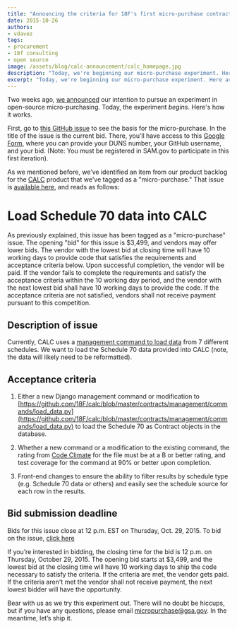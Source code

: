 ```yaml
---
title: "Announcing the criteria for 18F's first micro-purchase contract"
date: 2015-10-26
authors:
- vdavez
tags:
- procurement
- 18f consulting
- open source
image: /assets/blog/calc-announcement/calc_homepage.jpg
description: "Today, we're beginning our micro-purchase experiment. Here are the details of what we are looking for and our acceptance criteria for the final submission."
excerpt: "Today, we're beginning our micro-purchase experiment. Here are the details of what we are looking for and our acceptance criteria for the final submission."
---
```


Two weeks ago, [we
announced](https://18f.gsa.gov/2015/10/13/open-source-micropurchasing/)
our intention to pursue an experiment in open-source micro-purchasing.
Today, the experiment *begins*. Here's how it works.

First, go to [this GitHub issue](https://github.com/18f/calc/issues/255) to see the basis for the micro-purchase. In the title
of the issue is the current bid. There, you’ll have access to this
[Google
Form](https://docs.google.com/a/gsa.gov/forms/d/1eRFX0hSTTXMc2FulK6kPP2P02ZApQqlYZL7oVDghJJo/viewform),
where you can provide your DUNS number, your GitHub username, and your
bid. (Note: You must be registered in SAM.gov to participate in this
first iteration).

As we mentioned before, we’ve identified an item from our product
backlog for the [CALC](https://calc.gsa.gov) product that we've tagged
as a "micro-purchase." That issue is [available
here](https://github.com/18F/calc/issues/255), and reads as follows:
>
# Load Schedule 70 data into CALC
>
As previously explained, this issue has been tagged as a
"micro-purchase" issue. The opening "bid" for this issue is $3,499, and
vendors may offer lower bids. The vendor with the lowest bid at closing
time will have 10 working days to provide code that satisfies the
requirements and acceptance criteria below. Upon successful completion,
the vendor will be paid. If the vendor fails to complete the
requirements and satisfy the acceptance criteria within the 10 working
day period, and the vendor with the next lowest bid shall have 10
working days to provide the code. If the acceptance criteria are not
satisfied, vendors shall not receive payment pursuant to this
competition.
>
## Description of issue
>
Currently, CALC uses a [management command to load
data](https://github.com/18F/calc/blob/master/contracts/management/commands/load_data.py)
from 7 different schedules. We want to load the Schedule 70 data
provided into CALC (note, the data will likely need to be reformatted).
>
## Acceptance criteria
>
1. Either a new Django management command or modification to
[https://github.com/18F/calc/blob/master/contracts/management/commands/load_data.py](https://github.com/18F/calc/blob/master/contracts/management/commands/load_data.py)
to load the Schedule 70 as Contract objects in the database.
>
2. Whether a new command or a modification to the existing command, the
rating from
[Code Climate](https://codeclimate.com/github/18F/calc)
for the file must be at a B or better rating, and test coverage for the
command at 90% or better upon completion.
>
3. Front-end changes to ensure the ability to filter results by schedule
type (e.g. Schedule 70 data or others) and easily see the schedule
source for each row in the results.
>
## Bid submission deadline
>
Bids for this issue close at 12 p.m. EST on Thursday, Oct. 29, 2015. To
bid on the issue, [click here](https://docs.google.com/a/gsa.gov/forms/d/1eRFX0hSTTXMc2FulK6kPP2P02ZApQqlYZL7oVDghJJo/viewform)

If you’re interested in bidding, the closing time for the bid is 12 p.m.
on Thursday, October 29, 2015. The opening bid starts at $3,499, and
the lowest bid at the closing time will have 10 working days to ship the
code necessary to satisfy the criteria. If the criteria are met, the
vendor gets paid. If the criteria aren't met the vendor shall not
receive payment, the next lowest bidder will have the opportunity.

Bear with us as we try this experiment out. There will no doubt be
hiccups, but if you have any questions, please email
[micropurchase@gsa.gov](mailto:micropurchase@gsa.gov). In the
meantime, let’s ship it.
